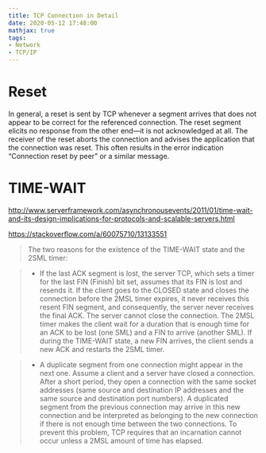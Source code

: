 ```yaml
---
title: TCP Connection in Detail
date: 2020-05-12 17:48:00
mathjax: true
tags:
- Network
- TCP/IP
---
```


# Reset
In general, a reset is sent by TCP whenever a segment arrives that does not appear to be correct for the referenced connection.
The reset segment elicits no response from the other end—it is not acknowledged at all.
The receiver of the reset aborts the connection and advises the application that the connection was reset. This often results in the error indication “Connection reset by peer” or a similar message.

# TIME-WAIT
http://www.serverframework.com/asynchronousevents/2011/01/time-wait-and-its-design-implications-for-protocols-and-scalable-servers.html

https://stackoverflow.com/a/60075710/13133551

> The two reasons for the existence of the TIME-WAIT state and the 2SML timer:

> * If the last ACK segment is lost, the server TCP, which sets a timer for the last FIN (Finish) bit set, assumes that its FIN is lost and resends it. If the client goes to the CLOSED state and closes the connection before the 2MSL timer expires, it never receives this resent FIN segment, and consequently, the server never receives the final ACK. The server cannot close the connection. The 2MSL timer makes the client wait for a duration that is enough time for an ACK to be lost (one SML) and a FIN to arrive (another SML). If during the TIME-WAIT state, a new FIN arrives, the client sends a new ACK and restarts the 2SML timer.

> * A duplicate segment from one connection might appear in the next one. Assume a client and a server have closed a connection. After a short period, they open a connection with the same socket addresses (same source and destination IP addresses and the same source and destination port numbers). A duplicated segment from the previous connection may arrive in this new connection and be interpreted as belonging to the new connection if there is not enough time between the two connections. To prevent this problem, TCP requires that an incarnation cannot occur unless a 2MSL amount of time has elapsed.
